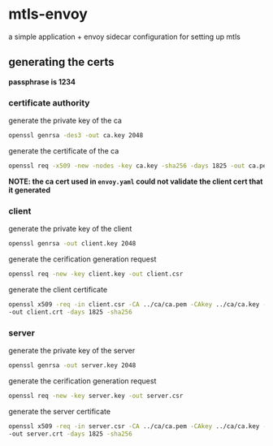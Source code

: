# mtls-envoy
a simple application + envoy sidecar configuration for setting up mtls

## generating the certs
**passphrase is 1234**
### certificate authority
generate the private key of the ca
```bash
openssl genrsa -des3 -out ca.key 2048
```

generate the certificate of the ca
```bash
openssl req -x509 -new -nodes -key ca.key -sha256 -days 1825 -out ca.pem
```

**NOTE: the ca cert used in `envoy.yaml` could not validate the client cert that it generated**

### client
generate the private key of the client
```bash
openssl genrsa -out client.key 2048
```

generate the cerification generation request
```bash
openssl req -new -key client.key -out client.csr
```

generate the client certificate
```bash
openssl x509 -req -in client.csr -CA ../ca/ca.pem -CAkey ../ca/ca.key -CAcreateserial \
-out client.crt -days 1825 -sha256
```

### server
generate the private key of the server
```bash
openssl genrsa -out server.key 2048
```

generate the cerification generation request
```bash
openssl req -new -key server.key -out server.csr
```

generate the server certificate
```bash
openssl x509 -req -in server.csr -CA ../ca/ca.pem -CAkey ../ca/ca.key -CAcreateserial \
-out server.crt -days 1825 -sha256
```